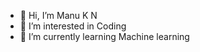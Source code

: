 - 👋 Hi, I’m Manu K N
- 👀 I’m interested in Coding
- 🌱 I’m currently learning Machine learning

<!---
Manukn620/Manukn620 is a ✨ special ✨ repository because its `README.md` (this file) appears on your GitHub profile.
You can click the Preview link to take a look at your changes.
--->
